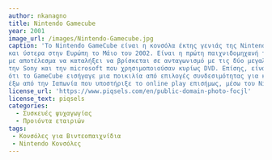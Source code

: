 ```yaml
---
author: nkanagno
title: Nintendo Gamecube
year: 2001
image_url: /images/Nintendo-Gamecube.jpg
caption: 'Το Nintendo GameCube είναι η κονσόλα έκτης γενιάς της Nintendo και κυκλοφόρησε στην Ιαπωνία τον Σεπτέμβρη του 2001 
και ύστερα στην Ευρώπη το Μάιο του 2002. Είναι η πρώτη παιχνιδομηχανή της Nintendo που χρησιμοποιεί για αποθηκευτικό μέσο για τα παιχνίδια της mini-DVD αντί για κασέτες, 
με αποτέλεσμα να καταλήξει να βρίσκεται σε ανταγωνισμό με τις δύο μεγαλύτερες επιχειρήσεις της αγοράς βιντεοπαιχνιδιών στον κόσμο, 
την Sony και την microsoft που χρησιμοποιούσαν κυρίως DVD. Επίσης, είναι σημαντικό να αναφερθεί 
ότι το GameCube εισήγαγε μια ποικιλία από επιλογές συνδεσιμότητας για κονσόλες Nintendo και είναι η πρώτη κονσόλα της Nintendo 
έξω από την Ιαπωνία που υποστήριξε το online play επισήμως, μέσω του Nintendo GameCube Broadband Adapter και Modem Adapter.'
license_url: 'https://www.piqsels.com/en/public-domain-photo-focjl'
license_text: piqsels
categories:
  - Συσκευές ψυχαγωγίας
  - Προιόντα εταιριών
tags:
 - Κονσόλες για Βιντεοπαιχνίδια
 - Nintendo Κονσόλες
---
```


